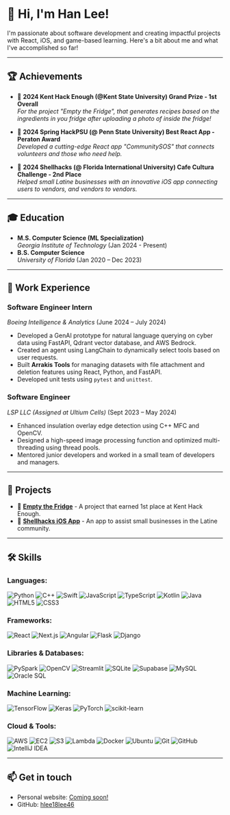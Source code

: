 # 👋 Hi, I'm Han Lee!

I'm passionate about software development and creating impactful projects with React, iOS, and game-based learning. Here's a bit about me and what I've accomplished so far!

---

## 🏆 Achievements
- 🥇 **2024 Kent Hack Enough (@Kent State University) Grand Prize - 1st Overall**  
  *For the project "Empty the Fridge", that generates recipes based on the ingredients in you fridge after uploading a photo of inside the fridge!*

- 🥇 **2024 Spring HackPSU (@ Penn State University) Best React App - Peraton Award**  
  *Developed a cutting-edge React app "CommunitySOS" that connects volunteers and those who need help.*

- 🥈 **2024 Shellhacks (@ Florida International University) Cafe Cultura Challenge - 2nd Place**  
  *Helped small Latine businesses with an innovative iOS app connecting users to vendors, and vendors to vendors.*

---

## 🎓 Education
- **M.S. Computer Science (ML Specialization)**  
  *Georgia Institute of Technology* (Jan 2024 - Present)
- **B.S. Computer Science**  
  *University of Florida* (Jan 2020 – Dec 2023)

---

## 💼 Work Experience

### Software Engineer Intern  
*Boeing Intelligence & Analytics* (June 2024 – July 2024)
- Developed a GenAI prototype for natural language querying on cyber data using FastAPI, Qdrant vector database, and AWS Bedrock.
- Created an agent using LangChain to dynamically select tools based on user requests.
- Built **Arrakis Tools** for managing datasets with file attachment and deletion features using React, Python, and FastAPI.
- Developed unit tests using `pytest` and `unittest`.

### Software Engineer  
*LSP LLC (Assigned at Ultium Cells)* (Sept 2023 – May 2024)
- Enhanced insulation overlay edge detection using C++ MFC and OpenCV.
- Designed a high-speed image processing function and optimized multi-threading using thread pools.
- Mentored junior developers and worked in a small team of developers and managers.

---

## 🚀 Projects
- 🌟 **[Empty the Fridge](#)** - A project that earned 1st place at Kent Hack Enough.
- 🌟 **[Shellhacks iOS App](#)** - An app to assist small businesses in the Latine community.

---

## 🛠️ Skills

### Languages:
![Python](https://img.shields.io/badge/-Python-3776AB?logo=Python&logoColor=white&style=for-the-badge)
![C++](https://img.shields.io/badge/-C++-00599C?logo=c%2B%2B&logoColor=white&style=for-the-badge)
![Swift](https://img.shields.io/badge/-Swift-FA7343?logo=swift&logoColor=white&style=for-the-badge)
![JavaScript](https://img.shields.io/badge/-JavaScript-F7DF1E?logo=javascript&logoColor=black&style=for-the-badge)
![TypeScript](https://img.shields.io/badge/-TypeScript-007ACC?logo=typescript&logoColor=white&style=for-the-badge)
![Kotlin](https://img.shields.io/badge/-Kotlin-0095D5?logo=kotlin&logoColor=white&style=for-the-badge)
![Java](https://img.shields.io/badge/-Java-007396?logo=java&logoColor=white&style=for-the-badge)
![HTML5](https://img.shields.io/badge/-HTML5-E34F26?logo=html5&logoColor=white&style=for-the-badge)
![CSS3](https://img.shields.io/badge/-CSS3-1572B6?logo=css3&logoColor=white&style=for-the-badge)

### Frameworks:
![React](https://img.shields.io/badge/-React-61DAFB?logo=react&logoColor=black&style=for-the-badge)
![Next.js](https://img.shields.io/badge/-Next.js-000000?logo=next.js&logoColor=white&style=for-the-badge)
![Angular](https://img.shields.io/badge/-Angular-DD0031?logo=angular&logoColor=white&style=for-the-badge)
![Flask](https://img.shields.io/badge/-Flask-000000?logo=flask&logoColor=white&style=for-the-badge)
![Django](https://img.shields.io/badge/-Django-092E20?logo=django&logoColor=white&style=for-the-badge)

### Libraries & Databases:
![PySpark](https://img.shields.io/badge/-PySpark-E25A1C?logo=apache-spark&logoColor=white&style=for-the-badge)
![OpenCV](https://img.shields.io/badge/-OpenCV-5C3EE8?logo=opencv&logoColor=white&style=for-the-badge)
![Streamlit](https://img.shields.io/badge/-Streamlit-FF4B4B?logo=streamlit&logoColor=white&style=for-the-badge)
![SQLite](https://img.shields.io/badge/-SQLite-003B57?logo=sqlite&logoColor=white&style=for-the-badge)
![Supabase](https://img.shields.io/badge/-Supabase-3ECF8E?logo=supabase&logoColor=white&style=for-the-badge)
![MySQL](https://img.shields.io/badge/-MySQL-4479A1?logo=mysql&logoColor=white&style=for-the-badge)
![Oracle SQL](https://img.shields.io/badge/-Oracle_SQL-F80000?logo=oracle&logoColor=white&style=for-the-badge)

### Machine Learning:
![TensorFlow](https://img.shields.io/badge/-TensorFlow-FF6F00?logo=tensorflow&logoColor=white&style=for-the-badge)
![Keras](https://img.shields.io/badge/-Keras-D00000?logo=keras&logoColor=white&style=for-the-badge)
![PyTorch](https://img.shields.io/badge/-PyTorch-EE4C2C?logo=pytorch&logoColor=white&style=for-the-badge)
![scikit-learn](https://img.shields.io/badge/-Scikit--learn-F7931E?logo=scikit-learn&logoColor=white&style=for-the-badge)

### Cloud & Tools:
![AWS](https://img.shields.io/badge/-AWS-232F3E?logo=amazon-aws&logoColor=white&style=for-the-badge)
![EC2](https://img.shields.io/badge/-EC2-FF9900?logo=amazon-ec2&logoColor=white&style=for-the-badge)
![S3](https://img.shields.io/badge/-S3-569A31?logo=amazon-s3&logoColor=white&style=for-the-badge)
![Lambda](https://img.shields.io/badge/-Lambda-FF9900?logo=aws-lambda&logoColor=white&style=for-the-badge)
![Docker](https://img.shields.io/badge/-Docker-2496ED?logo=docker&logoColor=white&style=for-the-badge)
![Ubuntu](https://img.shields.io/badge/-Ubuntu-E95420?logo=ubuntu&logoColor=white&style=for-the-badge)
![Git](https://img.shields.io/badge/-Git-F05032?logo=git&logoColor=white&style=for-the-badge)
![GitHub](https://img.shields.io/badge/-GitHub-181717?logo=github&logoColor=white&style=for-the-badge)
![IntelliJ IDEA](https://img.shields.io/badge/-IntelliJ-000000?logo=intellij-idea&logoColor=white&style=for-the-badge)

---

## 📫 Get in touch
- Personal website: [Coming soon!](#)
- GitHub: [hlee18lee46](https://github.com/hlee18lee46)

